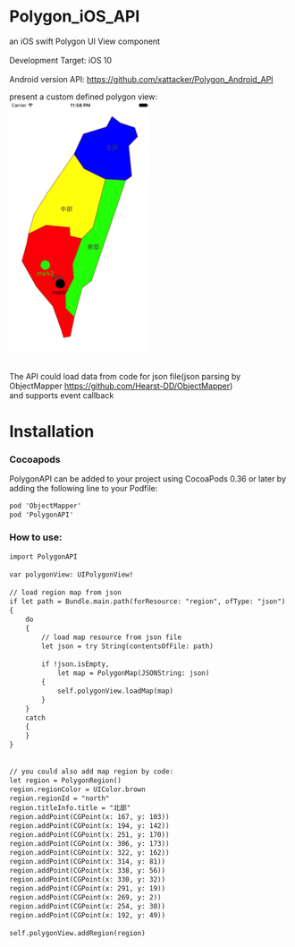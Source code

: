 ﻿# Polygon_iOS_API
an iOS swift Polygon UI View component 
<br><br>
Development Target: iOS 10
<br><br>
Android version API: https://github.com/xattacker/Polygon_Android_API<br>

present a custom defined polygon view: <br>
<img src="/rm_res/cut1.png" alt="screen cut" width="50%" height="50%" align="bottom" /><br><br>

The API could load data from code for json file(json parsing by ObjectMapper https://github.com/Hearst-DD/ObjectMapper)
<br>and supports event callback



# Installation

### Cocoapods
PolygonAPI can be added to your project using CocoaPods 0.36 or later by adding the following line to your Podfile:
```
pod 'ObjectMapper'
pod 'PolygonAPI'
```


### How to use:

```
import PolygonAPI

var polygonView: UIPolygonView!

// load region map from json 
if let path = Bundle.main.path(forResource: "region", ofType: "json")
{
    do
    {
        // load map resource from json file
        let json = try String(contentsOfFile: path)

        if !json.isEmpty,
            let map = PolygonMap(JSONString: json)
        {
            self.polygonView.loadMap(map)
        }
    }
    catch
    {
    }
}


// you could also add map region by code:
let region = PolygonRegion()
region.regionColor = UIColor.brown
region.regionId = "north"
region.titleInfo.title = "北部"
region.addPoint(CGPoint(x: 167, y: 103))
region.addPoint(CGPoint(x: 194, y: 142))
region.addPoint(CGPoint(x: 251, y: 170))
region.addPoint(CGPoint(x: 306, y: 173))
region.addPoint(CGPoint(x: 322, y: 162))
region.addPoint(CGPoint(x: 314, y: 81))
region.addPoint(CGPoint(x: 338, y: 56))
region.addPoint(CGPoint(x: 330, y: 32))
region.addPoint(CGPoint(x: 291, y: 19))
region.addPoint(CGPoint(x: 269, y: 2))
region.addPoint(CGPoint(x: 254, y: 30))
region.addPoint(CGPoint(x: 192, y: 49))

self.polygonView.addRegion(region)
```
